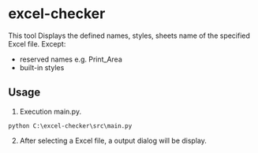 # excel-checker

This tool Displays the defined names, styles, sheets name of the specified Excel file.
Except:
* reserved names  e.g. Print_Area
* built-in styles


## Usage

1. Execution main.py.
```
python C:\excel-checker\src\main.py
```
2. After selecting a Excel file, a output dialog will be display.
